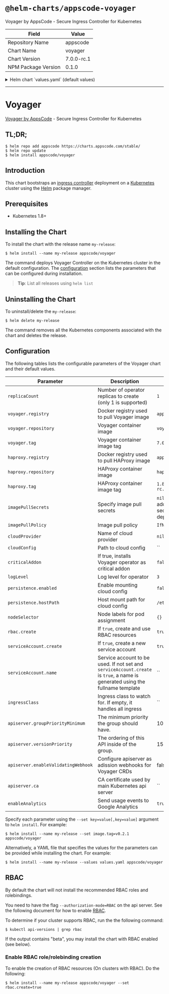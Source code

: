 # `@helm-charts/appscode-voyager`

Voyager by AppsCode - Secure Ingress Controller for Kubernetes

| Field               | Value      |
| ------------------- | ---------- |
| Repository Name     | appscode   |
| Chart Name          | voyager    |
| Chart Version       | 7.0.0-rc.1 |
| NPM Package Version | 0.1.0      |

<details>

<summary>Helm chart `values.yaml` (default values)</summary>

```yaml
##
## Voyager chart configuration
##
replicaCount: 1
# Docker registry containing Voyager & HAProxy images
voyager:
  registry: appscode
  repository: voyager
  tag: 7.0.0-rc.1
haproxy:
  registry: appscode
  repository: haproxy
  tag: 1.8.8-7.0.0-rc.1-alpine
## Optionally specify an array of imagePullSecrets.
## Secrets must be manually created in the namespace.
## ref: https://kubernetes.io/docs/concepts/containers/images/#specifying-imagepullsecrets-on-a-pod
##
# imagePullSecrets:
#   - name: myRegistryKeySecretName
## Specify a imagePullPolicy
## ref: http://kubernetes.io/docs/user-guide/images/#pre-pulling-images
##
imagePullPolicy: IfNotPresent
## Use cloud provider here.
cloudProvider:
## The path to the cloud provider configuration file. Empty string for no configuration file.
## ie. for azure use /etc/kubernetes/azure.json
cloudConfig: ''
## Installs voyager operator as critical addon
## https://kubernetes.io/docs/tasks/administer-cluster/guaranteed-scheduling-critical-addon-pods/
criticalAddon: false
## Log level for voyager
logLevel: 3
persistence:
  enabled: false
  hostPath: /etc/kubernetes

## Node labels for pod assignment
## Ref: https://kubernetes.io/docs/user-guide/node-selection/
##
nodeSelector: {}

## Install Default RBAC roles and bindings
rbac:
  # Specifies whether RBAC resources should be created
  create: true

serviceAccount:
  # Specifies whether a ServiceAccount should be created
  create: true
  # The name of the ServiceAccount to use.
  # If not set and create is true, a name is generated using the fullname template
  name:

# this flag can be set to 'voyager' to handle only ingress
# with annotation kubernetes.io/ingress.class=voyager.
ingressClass:

apiserver:
  # groupPriorityMinimum is the minimum priority the group should have. Please see
  # https://github.com/kubernetes/kube-aggregator/blob/release-1.9/pkg/apis/apiregistration/v1beta1/types.go#L58-L64
  # for more information on proper values of this field.
  groupPriorityMinimum: 10000
  # versionPriority is the ordering of this API inside of the group. Please see
  # https://github.com/kubernetes/kube-aggregator/blob/release-1.9/pkg/apis/apiregistration/v1beta1/types.go#L66-L70
  # for more information on proper values of this field
  versionPriority: 15
  # enableValidatingWebhook is used to configure apiserver as ValidationWebhook for Voyager CRDs
  enableValidatingWebhook: false
  # CA certificate used by main Kubernetes api server
  ca:

# Send usage events to Google Analytics
enableAnalytics: true
```

</details>

---

# Voyager

[Voyager by AppsCode](https://github.com/appscode/voyager) - Secure Ingress Controller for Kubernetes

## TL;DR;

```console
$ helm repo add appscode https://charts.appscode.com/stable/
$ helm repo update
$ helm install appscode/voyager
```

## Introduction

This chart bootstraps an [ingress controller](https://github.com/appscode/voyager) deployment on a [Kubernetes](http://kubernetes.io) cluster using the [Helm](https://helm.sh) package manager.

## Prerequisites

- Kubernetes 1.8+

## Installing the Chart

To install the chart with the release name `my-release`:

```console
$ helm install --name my-release appscode/voyager
```

The command deploys Voyager Controller on the Kubernetes cluster in the default configuration. The [configuration](#configuration) section lists the parameters that can be configured during installation.

> **Tip**: List all releases using `helm list`

## Uninstalling the Chart

To uninstall/delete the `my-release`:

```console
$ helm delete my-release
```

The command removes all the Kubernetes components associated with the chart and deletes the release.

## Configuration

The following tables lists the configurable parameters of the Voyager chart and their default values.

| Parameter                           | Description                                                                                                                   | Default                                                  |
| ----------------------------------- | ----------------------------------------------------------------------------------------------------------------------------- | -------------------------------------------------------- |
| `replicaCount`                      | Number of operator replicas to create (only 1 is supported)                                                                   | `1`                                                      |
| `voyager.registry`                  | Docker registry used to pull Voyager image                                                                                    | `appscode`                                               |
| `voyager.repository`                | Voyager container image                                                                                                       | `voyager`                                                |
| `voyager.tag`                       | Voyager container image tag                                                                                                   | `7.0.0-rc.1`                                             |
| `haproxy.registry`                  | Docker registry used to pull HAProxy image                                                                                    | `appscode`                                               |
| `haproxy.repository`                | HAProxy container image                                                                                                       | `haproxy`                                                |
| `haproxy.tag`                       | HAProxy container image tag                                                                                                   | `1.8.8-7.0.0-rc.1-alpine`                                |
| `imagePullSecrets`                  | Specify image pull secrets                                                                                                    | `nil` (does not add image pull secrets to deployed pods) |
| `imagePullPolicy`                   | Image pull policy                                                                                                             | `IfNotPresent`                                           |
| `cloudProvider`                     | Name of cloud provider                                                                                                        | `nil`                                                    |
| `cloudConfig`                       | Path to cloud config                                                                                                          | ``                                                       |
| `criticalAddon`                     | If true, installs Voyager operator as critical addon                                                                          | `false`                                                  |
| `logLevel`                          | Log level for operator                                                                                                        | `3`                                                      |
| `persistence.enabled`               | Enable mounting cloud config                                                                                                  | `false`                                                  |
| `persistence.hostPath`              | Host mount path for cloud config                                                                                              | `/etc/kubernetes`                                        |
| `nodeSelector`                      | Node labels for pod assignment                                                                                                | `{}`                                                     |
| `rbac.create`                       | If `true`, create and use RBAC resources                                                                                      | `true`                                                   |
| `serviceAccount.create`             | If `true`, create a new service account                                                                                       | `true`                                                   |
| `serviceAccount.name`               | Service account to be used. If not set and `serviceAccount.create` is `true`, a name is generated using the fullname template | ``                                                       |
| `ingressClass`                      | Ingress class to watch for. If empty, it handles all ingress                                                                  | ``                                                       |
| `apiserver.groupPriorityMinimum`    | The minimum priority the group should have.                                                                                   | 10000                                                    |
| `apiserver.versionPriority`         | The ordering of this API inside of the group.                                                                                 | 15                                                       |
| `apiserver.enableValidatingWebhook` | Configure apiserver as adission webhooks for Voyager CRDs                                                                     | false                                                    |
| `apiserver.ca`                      | CA certificate used by main Kubernetes api server                                                                             | ``                                                       |
| `enableAnalytics`                   | Send usage events to Google Analytics                                                                                         | `true`                                                   |

Specify each parameter using the `--set key=value[,key=value]` argument to `helm install`. For example:

```console
$ helm install --name my-release --set image.tag=v0.2.1 appscode/voyager
```

Alternatively, a YAML file that specifies the values for the parameters can be provided while
installing the chart. For example:

```console
$ helm install --name my-release --values values.yaml appscode/voyager
```

## RBAC

By default the chart will not install the recommended RBAC roles and rolebindings.

You need to have the flag `--authorization-mode=RBAC` on the api server. See the following document for how to enable [RBAC](https://kubernetes.io/docs/admin/authorization/rbac/).

To determine if your cluster supports RBAC, run the the following command:

```console
$ kubectl api-versions | grep rbac
```

If the output contains "beta", you may install the chart with RBAC enabled (see below).

### Enable RBAC role/rolebinding creation

To enable the creation of RBAC resources (On clusters with RBAC). Do the following:

```console
$ helm install --name my-release appscode/voyager --set rbac.create=true
```
